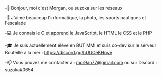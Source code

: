 -👋 Bonjour, moi c'est Morgan, ou suzoka sur les réseaux

-💞 J'aime beaucoup l'informatique, la photo, les sports nautiques et l'escalade

-💻 Je connais le C et apprend le JavaScript, le HTML le CSS et le PHP

-🎓 Je suis actuellement élève en BUT MMI et suis co-dev sur le serveur Bouteille à la mer : https://discord.gg/hUUCeKHpye

-📫 Vous pouvez me contacter à : mor9an77@gmail.com ou sur Discord : suzoka#0654
<!--
**Suzoka/Suzoka** is a ✨ _special_ ✨ repository because its `README.md` (this file) appears on your GitHub profile.

Here are some ideas to get you started:

- 🔭 I’m currently working on ...
- 🌱 I’m currently learning ...
- 👯 I’m looking to collaborate on ...
- 🤔 I’m looking for help with ...
- 💬 Ask me about ...
- 📫 How to reach me: ...
- 😄 Pronouns: ...
- ⚡ Fun fact: ...
-->
